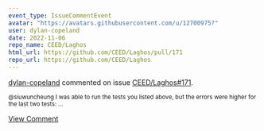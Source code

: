 ```yaml
---
event_type: IssueCommentEvent
avatar: "https://avatars.githubusercontent.com/u/12700975?"
user: dylan-copeland
date: 2022-11-06
repo_name: CEED/Laghos
html_url: https://github.com/CEED/Laghos/pull/171
repo_url: https://github.com/CEED/Laghos
---
```


<a href='https://github.com/dylan-copeland' target='_blank'>dylan-copeland</a> commented on issue <a href='https://github.com/CEED/Laghos/pull/171' target='_blank'>CEED/Laghos#171</a>.

<small>@siuwuncheung I was able to run the tests you listed above, but the errors were higher for the last two tests:...</small>

<a href='https://github.com/CEED/Laghos/pull/171' target='_blank'>View Comment</a>